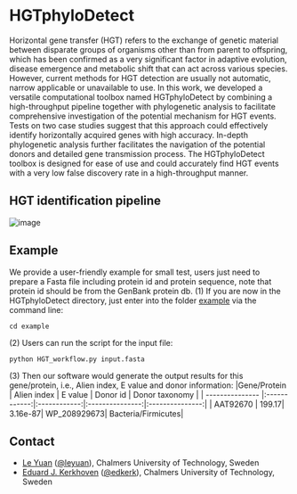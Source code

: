 # HGTphyloDetect
Horizontal gene transfer (HGT) refers to the exchange of genetic material
between disparate groups of organisms other than from parent to offspring,
which has been confirmed as a very significant factor in adaptive
evolution, disease emergence and metabolic shift that can act across various
species. However, current methods for HGT detection are usually not automatic,
narrow applicable or unavailable to use. In this work, we developed a versatile computational
toolbox named HGTphyloDetect by combining a high-throughput pipeline together with phylogenetic analysis
to facilitate comprehensive investigation of the potential mechanism for HGT events. Tests on two case
studies suggest that this approach could effectively
identify horizontally acquired genes with high accuracy. In-depth phylogenetic analysis further facilitates
the navigation of the potential donors and detailed gene transmission process. The HGTphyloDetect toolbox
is designed for ease of use and could accurately find HGT events with a very low false discovery rate
in a high-throughput manner.

## HGT identification pipeline
![image](https://github.com/SysBioChalmers/HGTphyloDetect/blob/master/doc/HGT_workflow.png)

## Example
We provide a user-friendly example for small test, users just need to prepare a Fasta file including protein id and protein sequence, note that protein id should be from the GenBank protein db. 
(1) If you are now in the HGTphyloDetect directory, just enter into the folder [example](https://github.com/SysBioChalmers/HGTphyloDetect/tree/master/example) via the command line:
```linux
cd example
```

(2) Users can run the script for the input file: 
```linux
python HGT_workflow.py input.fasta
```

(3) Then our software would generate the output results for this gene/protein, i.e., Alien index, E value and donor information:
|Gene/Protein | Alien index | E value | Donor id | 	Donor taxonomy |
| --------------- |:------------:|:------------:|:---------------:|:---------------:|
| AAT92670 |   199.17|    3.16e-87|  WP_208929673|  Bacteria/Firmicutes|

## Contact
* [Le Yuan](https://www.chalmers.se/en/Staff/Pages/leyu.aspx) ([@leyuan](https://github.com/le-yuan)), Chalmers University of Technology, Sweden
* [Eduard J. Kerkhoven](https://www.chalmers.se/en/staff/Pages/Eduard-Kerkhoven.aspx) ([@edkerk](https://github.com/edkerk)), Chalmers University of Technology, Sweden

